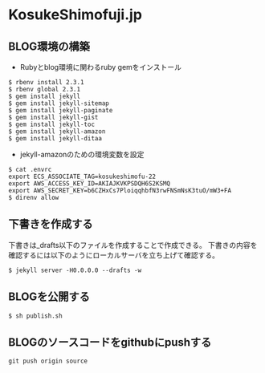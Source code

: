 # KosukeShimofuji.jp

## BLOG環境の構築

 * Rubyとblog環境に関わるruby gemをインストール

```
$ rbenv install 2.3.1
$ rbenv global 2.3.1
$ gem install jekyll
$ gem install jekyll-sitemap
$ gem install jekyll-paginate
$ gem install jekyll-gist
$ gem install jekyll-toc
$ gem install jekyll-amazon
$ gem install jekyll-ditaa
```

 * jekyll-amazonのための環境変数を設定

```
$ cat .envrc
export ECS_ASSOCIATE_TAG=kosukeshimofu-22
export AWS_ACCESS_KEY_ID=AKIAJKVKPSDQH6S2KSMQ
export AWS_SECRET_KEY=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
$ direnv allow
```


## 下書きを作成する

下書きは_drafts以下のファイルを作成することで作成できる。 下書きの内容を確認するには以下のようにローカルサーバを立ち上げて確認する。

```
$ jekyll server -H0.0.0.0 --drafts -w
```

## BLOGを公開する

```
$ sh publish.sh
```

## BLOGのソースコードをgithubにpushする

```
git push origin source
```



